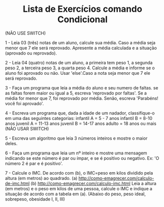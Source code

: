 <h1 align="center"> Lista de Exercícios comando Condicional </h1> 

(NÃO USE SWITCH) 


1 - Leia 03 (três) notas de um aluno, calcule sua média. Caso a média seja menor que 7 ele será reprovado. Apresente a média calculada e a situação (aprovado ou reprovado).


2 - Leia 04 (quatro) notas de um aluno, a primeira tem peso 1, a segunda peso 2, a terceira peso 3, a quarta peso 4. Calcule a média e informe se o aluno foi aprovado ou não. Usar 'else'.Caso a nota seja menor que 7 ele será reprovado.

3 - Faça um programa que leia a média do aluno e seu numero de faltas. se as faltas forem maior ou igual a 5, escreva 'reprovado por faltas'. Se a média for menor que 7, foi reprovado por média. Senão, escreva 'Parabéns! você foi aprovado'.

4 - Escreva um programa que, dada a idade de um nadador, classifique-o em uma das seguintes categorias:
infantil A = 5 - 7 anos
infantil B = 8-10 anos
juvenil A = 11-13 anos
juvenil B = 14-17 anos
adulto = 18 anos ou mais
(NÃO USAR SWITCH)


5 - Escreva um algoritmo que leia 3 números inteiros e mostre o maior deles.

6 - Faça um programa que leia um nº inteiro e mostre uma mensagem indicando se este número é par ou ímpar, e se é positivo ou negativo. Ex: 'O número 2 é par e é positivo'.

7 - Calcule o IMC. De acordo com (b), o IMC=peso em kilos dividido pela altura (em metros) ao quadrado.
(a) http://como-emagrecer.com/calculo-de-imc.html
(b) http://como-emagrecer.com/calculo-imc.html
Leia a altura (em metros) e o peso em kilos de uma pessoa, calcule o IMC e indique a situação de acordo com a tabela em (a). (Abaixo do peso, peso ideal, sobrepeso, obesidade I, II, III)
